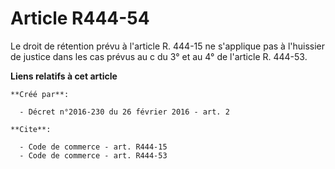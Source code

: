 # Article R444-54

Le droit de rétention prévu à l'article R. 444-15 ne s'applique pas à l'huissier de justice dans les cas prévus au c du 3° et
au 4° de l'article R. 444-53.

**Liens relatifs à cet article**

	**Créé par**:

	  - Décret n°2016-230 du 26 février 2016 - art. 2

	**Cite**:

	  - Code de commerce - art. R444-15
	  - Code de commerce - art. R444-53
